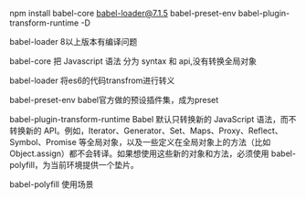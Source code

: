 npm install babel-core babel-loader@7.1.5 babel-preset-env babel-plugin-transform-runtime -D  

babel-loader 8以上版本有编译问题  

babel-core  把 Javascript 语法 分为 syntax 和 api,没有转换全局对象

babel-loader  将es6的代码transfrom进行转义

babel-preset-env  babel官方做的预设插件集，成为preset

babel-plugin-transform-runtime  Babel 默认只转换新的 JavaScript 语法，而不转换新的 API。例如，Iterator、Generator、Set、Maps、Proxy、Reflect、Symbol、Promise 等全局对象，以及一些定义在全局对象上的方法（比如 Object.assign）都不会转译。如果想使用这些新的对象和方法，必须使用 babel-polyfill，为当前环境提供一个垫片。

babel-polyfill 使用场景

